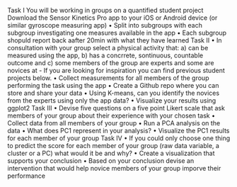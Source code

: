 Task I
You will be working in groups on a quantified student project
Download the Sensor Kinetics Pro app to your iOS or Android device (or similar gyroscope measuring app)
•	Split into subgroups with each subgroup investigating one measures available in the app
•	Each subgroup shopuld report back aafter 20min with what they have learned
Task II
•	In consultation with your group select a physical activity that: a) can be measured using the app, b) has a concrrete, sontinuous, countable outcome and c) some members of the group are experts and some are novices at - If you are looking for inspiration you can find previous student projects below.
•	Collect measurements for all members of the group performing the task using the app
•	Create a Github repo where you can store and share your data
•	Using K-means, can you identify the novices from the experts using only the app data?
•	Visualize your results using ggplot2
Task III
•	Devise five questions on a five point Likert scale that ask members of your group about their experience with your chosen task
•	Collect data from all members of your group
•	Run a PCA analysis on the data
•	What does PC1 represent in your analysis?
•	Visualize the PC1 results for each member of your group
Task IV
•	If you could only choose one thing to predict the score for each member of your group (raw data variable, a cluster or a PC) what would it be and why?
•	Create a visualization that supports your conclusion
•	Based on your conclusion devise an intervention that would help novice members of your group imporve their performance


